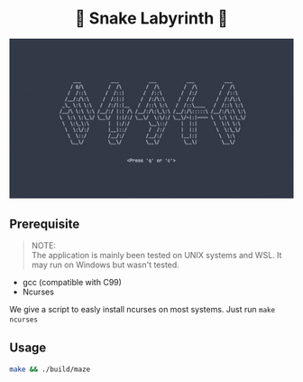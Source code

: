 <center> <h1>🐍 Snake Labyrinth 🐍</h1> </center>

![snake-splash](./assets/snake_splash.gif)

## Prerequisite

> NOTE:  
> The application is mainly been tested on UNIX systems and WSL. It may run on Windows but wasn't tested.

* gcc (compatible with C99)
* Ncurses

We give a script to easly install ncurses on most systems. Just run `make ncurses`

## Usage

```sh
make && ./build/maze
```
